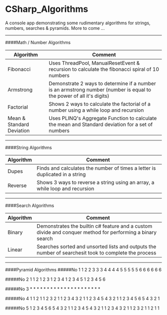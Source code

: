 # CSharp_Algorithms
A console app demonstrating some rudimentary algorithms for strings, numbers, searches &amp; pyramids. More to come ...

---
####Math / Number Algorithms

| Algorithm | Comment |
| --------- | ------- |
| Fibonacci | Uses ThreadPool, ManualResetEvent & recursion to calculate the fibonacci spiral of 10 numbers |
| Armstrong | Demonstrate 2 ways to determine if a number is an armstrong number (number is equal to the power of all it's digits)
| Factorial | Shows 2 ways to calculate the factorial of a number using a while loop and recursion |
|Mean & Standard Deviation | Uses PLINQ's Aggregate Function to calculate the mean and Standard deviation for a set of numbers |

---

####String Algorithms

| Algorithm | Comment |
| --------- | ------- |
| Dupes | Finds and calculates the number of times a letter is duplicated in a string |
| Reverse | Shows 3 ways to reverse a string using an array, a while loop and recursion |

---

####Search Algorithms

| Algorithm | Comment |
| --------- | ------- |
| Binary | Demonstrates the builtin c# feature and a custom divide and conquer method for performing a binary search|
| Linear | Searches sorted and unsorted lists and outputs the number of searchesit took to complete the process  |

---

####Pyramid Algorithms
#####No 1
         1
        2 2 
       3 3 3 
      4 4 4 4 
     5 5 5 5 5 
    6 6 6 6 6 6 

#####No 2
         1 
        1 2 
       1 2 3 
      1 2 3 4 
     1 2 3 4 5 
    1 2 3 4 5 6 

#####No 3
         * 
        * * 
       * * * 
      * * * * 
     * * * * * 
    * * * * * * 


#####No 4
                1 
              1 2 1 
            1 2 3 2 1 
          1 2 3 4 3 2 1 
        1 2 3 4 5 4 3 2 1 
      1 2 3 4 5 6 5 4 3 2 1 

#####No 5
      1 2 3 4 5 6 5 4 3 2 1 
        1 2 3 4 5 4 3 2 1 
          1 2 3 4 3 2 1 
            1 2 3 2 1 
              1 2 1 
                1 
                
